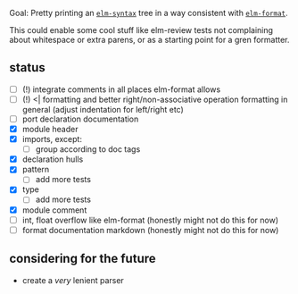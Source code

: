 Goal: Pretty printing an [`elm-syntax`](https://dark.elm.dmy.fr/packages/stil4m/elm-syntax/latest/) tree
in a way consistent with [`elm-format`](https://github.com/avh4/elm-format).

This could enable some cool stuff like elm-review tests not complaining about whitespace or extra parens, or as a starting point for a gren formatter.

## status
  - [ ] (!) integrate comments in all places elm-format allows
  - [ ] (!) <| formatting and better right/non-associative operation formatting in general (adjust indentation for left/right etc)
  - [ ] port declaration documentation
  - [x] module header
  - [x] imports, except:
    - [ ] group according to doc tags
  - [x] declaration hulls
  - [x] pattern
      - [ ] add more tests
  - [x] type
      - [ ] add more tests
  - [x] module comment
  - [ ] int, float overflow like elm-format (honestly might not do this for now)
  - [ ] format documentation markdown (honestly might not do this for now)

## considering for the future
  - create a _very_ lenient parser
